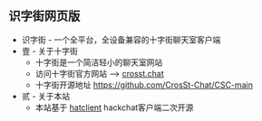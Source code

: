 ## 识字街网页版
- 识字街 - 一个全平台，全设备兼容的十字街聊天室客户端
- 壹 - 关于十字街
    - 十字街是一个简洁轻小的聊天室网站 <br>
    - 访问十字街官方网站 --> [crosst.chat](https://crosst.chat)
    - 十字街开源地址 https://github.com/CrosSt-Chat/CSC-main
- 贰 - 关于本站
    - 本站基于 [hatclient](https://github.com/HatCrew/HatClient) hackchat客户端二次开源
